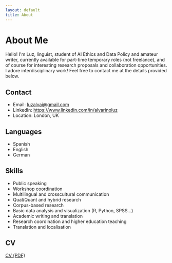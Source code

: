 ```yaml
---
layout: default
title: About
---
```


# About Me 

Hello! I'm Luz, linguist, student of AI Ethics and Data Policy and amateur writer, currently available for part-time temporary roles (not freelance), and of course for interesting research proposals and collaboration opportunities. I adore interdisciplinary work! Feel free to contact me at the details provided below.

## Contact
- Email: luzalvai@gmail.com
- LinkedIn: https://www.linkedin.com/in/alvarinoluz
- Location: London, UK

## Languages
- Spanish
- English
- German

## Skills 
- Public speaking
- Workshop coordination
- Multilingual and crosscultural communication
- Qual/Quant and hybrid research
- Corpus-based research
- Basic data analysis and visualization (R, Python, SPSS...)
- Academic writing and translation
- Research coordination and higher education teaching
- Translation and localisation  

## CV 
[CV (PDF)](./CV.pdf)
